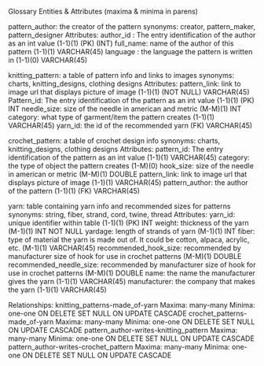 Glossary
Entities & Attributes (maxima & minima in parens)

pattern_author: the creator of the pattern 
  synonyms: creator, pattern_maker, pattern_designer 
  Attributes:
    author_id : The entry identification of the author as an int value (1-1)(1) (PK) (INT)
    full_name: name of the author of this pattern (1-1)(1) VARCHAR(45)
    language : the language the pattern is written in (1-1)(0) VARCHAR(45)
 
knitting_pattern: a table of pattern info and links to images 
  synonyms: charts, knitting_designs, clothing designs 
  Attributes:
    pattern_link: link to image url that displays picture of image (1-1)(1) (NOT NULL) VARCHAR(45)
    Pattern_id: The entry identification of the pattern as an int value (1-1)(1) (PK) INT
    needle_size: size of the needle in american and metric (M-M)(1) INT
    category: what type of garment/item the pattern creates (1-1)(1) VARCHAR(45)
    yarn_id: the id of the recommended yarn (FK) VARCHAR(45)
 
crochet_pattern: a table of crochet design info 
  synonyms: charts, knitting_designs, clothing designs 
  Attributes:
    pattern_id: The entry identification of the pattern as an int value (1-1)(1) VARCHAR(45) 
    category: the type of object the pattern creates (1-M)(0) 
    hook_size: size of the needle in american or metric (M-M)(1) DOUBLE
    pattern_link: link to image url that displays picture of image (1-1)(1) VARCHAR(45)
    pattern_author: the author of the pattern (1-1)(1) (FK) VARCHAR(45)
 
yarn: table containing yarn info and recommended sizes for patterns 
  synonyms: string, fiber, strand, cord, twine, thread 
  Attributes:
    yarn_id: unique identifier within table (1-1)(1) (PK) INT
    weight: thickness of the yarn (M-1)(1) INT NOT NULL
    yardage: length of strands of yarn (M-1)(1) INT
    fiber: type of material the yarn is made out of. It could be cotton, alpaca, acrylic, etc. (M-1)(1) VARCHAR(45)
    recommended_hook_size: recommended by manufacturer size of hook for use in crochet patterns (M-M)(1) DOUBLE
    recommended_needle_size: recommended by manufacturer size of hook for use in crochet patterns (M-M)(1) DOUBLE
    name: the name the manufacturer gives the yarn (1-1)(1) VARCHAR(45)
    manufacturer: the company that makes the yarn (1-1)(1) VARCHAR(45)

Relationships: 
  knitting_patterns-made_of-yarn Maxima: many-many Minima: one-one 
    ON DELETE SET NULL
    ON UPDATE CASCADE
  crochet_patterns-made_of-yarn Maxima: many-many Minima: one-one
    ON DELETE SET NULL
    ON UPDATE CASCADE
  pattern_author-writes-knitting_pattern Maxima: many-many Minima: one-one
    ON DELETE SET NULL
    ON UPDATE CASCADE
  pattern_author-writes-crochet_pattern Maxima: many-many Minima: one-one
    ON DELETE SET NULL
    ON UPDATE CASCADE

